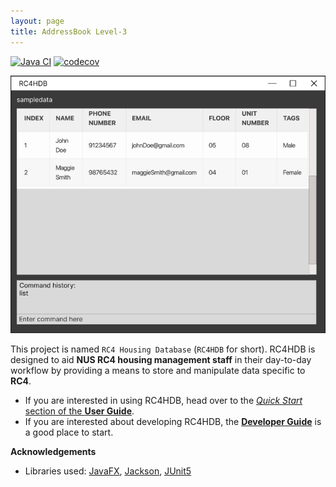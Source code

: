 ```yaml
---
layout: page
title: AddressBook Level-3
---
```


[![Java CI](https://github.com/AY2223S1-CS2103T-W12-3/tp/actions/workflows/gradle.yml/badge.svg)](https://github.com/AY2223S1-CS2103T-W12-3/tp/actions/workflows/gradle.yml)
[![codecov](https://codecov.io/gh/AY2223S1-CS2103T-W12-3/tp/branch/master/graph/badge.svg)](https://codecov.io/gh/AY2223S1-CS2103T-W12-3/tp)

![Ui](images/Ui.png)

This project is named `RC4 Housing Database` (`RC4HDB` for short). RC4HDB is designed to aid **NUS RC4 housing management staff** in their day-to-day workflow
by providing a means to store and manipulate data specific to **RC4**.

* If you are interested in using RC4HDB, head over to the [_Quick Start_ section of the **User Guide**](UserGuide.html#quick-start).
* If you are interested about developing RC4HDB, the [**Developer Guide**](DeveloperGuide.html) is a good place to start.


**Acknowledgements**

* Libraries used: [JavaFX](https://openjfx.io/), [Jackson](https://github.com/FasterXML/jackson), [JUnit5](https://github.com/junit-team/junit5)

